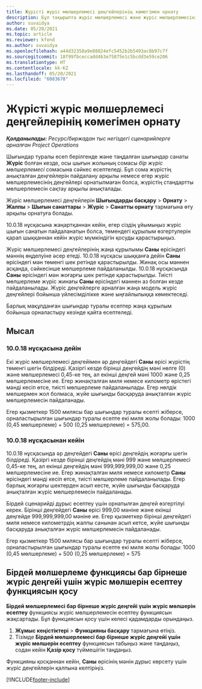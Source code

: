 ```yaml
---
title: Жүрісті жүріс мөлшерлемесі деңгейлерінің көмегімен орнату
description: Бұл тақырыпта жүріс мөлшерлемесі және жүріс мөлшерлемесінің деңгейлері туралы ақпарат берілген.
author: suvaidya
ms.date: 05/20/2021
ms.topic: article
ms.reviewer: kfend
ms.author: suvaidya
ms.openlocfilehash: a44d32358a9e88824efc5452b2b5493ac8b97c7f
ms.sourcegitcommit: 18f99fbceccadd4b3e75875e1c5bcdd3e59ce206
ms.translationtype: HT
ms.contentlocale: kk-KZ
ms.lasthandoff: 05/20/2021
ms.locfileid: "6083678"
---
```

# <a name="set-up-mileage-using-mileage-rate-tiers"></a>Жүрісті жүріс мөлшерлемесі деңгейлерінің көмегімен орнату

_**Қолданылады:** Ресурс/биржадан тыс негіздегі сценарийлерге арналған Project Operations_

Шығындар туралы есеп берілгенде және таңдалған шығындар санаты **Жүріс** болған кезде, осы шығын жолының сомасы *бір жүріс мөлшерлемесі* сомасына сәйкес есептеледі. Бұл сома жүрістің анықталған деңгейлерін пайдалану арқылы немесе егер жүріс мөлшерлемесінің деңгейлері орнатылмаған болса, жүрістің стандартты мөлшерлемесін сақтау арқылы анықталады. 

Жүріс мөлшерлемесі деңгейлерін **Шығындарды басқару** > **Орнату** > **Жалпы** > **Шығын санаттары** > **Жүріс** > **Санатты орнату** тармағына өту арқылы орнатуға болады.

10.0.18 нұсқасына жаңартқаннан кейін, егер сіздің ұйымыңыз жүріс шығын санатын пайдаланатын болса, төмендегі құрылым өзгертулерін қарап шыққаннан кейін жүріс мүмкіндігін қосуды қарастырыңыз. 

Жүріс мөлшерлемесі деңгейлерінің жаңа құрылымы **Саны** өрісіндегі мәннің өңделуіне әсер етеді. 10.0.18 нұсқасы шыққанға дейін **Саны** өрісіндегі мән төменгі шек ретінде қарастырылды. Жинақ осы мәннен асқанда, сәйкесінше мөлшерлеме пайдаланылды.  10.0.18 нұсқасында **Саны** өрісіндегі мән жоғарғы шек ретінде қарастырылды. Тиісті мөлшерлеме жүріс жинағы **Саны** өрісіндегі мәннен аз болған кезде пайдаланылады.  Жүріс деңгейлерге арналған жаңа модель жүріс деңгейлері бойынша үйлесімділікке және ыңғайлылыққа көмектеседі.   

Барлық мақұлданған шығындар туралы есептер жаңа құрылым бойынша орналастыру кезінде қайта есептеледі.

## <a name="example"></a>Мысал
 
### <a name="before-version-10018"></a>10.0.18 нұсқасына дейін
Екі жүріс мөлшерлемесі деңгейімен әр деңгейдегі **Саны** өрісі жүрістің төменгі шегін білдіреді. Қазіргі кезде бірінші деңгейдің мәні нөлге (0) және мөлшерлемесі 0,45-ке тең, ал екінші деңгей мәні 1000 және 0,25 мөлшерлемесіне ие. Егер жинақталған миля немесе километр өрістегі мәнді кесіп өтсе, тиісті мөлшерлеме пайдаланылады. Егер нөлдік мөлшермен жол болмаса, жүйе шығынды басқаруда анықталған жүріс мөлшерлемесін пайдаланады. 
 
Егер қызметкер 1500 милясы бар шығындар туралы есепті жіберсе, орналастырылған шығындар туралы есепте екі миля жолы болады: 1000 (0,45 мөлшерлеме) + 500 (0,25 мөлшерлеме) = 575,00.

### <a name="after-version-10018"></a>10.0.18 нұсқасынан кейін
10.0.18 нұсқасында әр деңгейдегі **Саны** өрісі деңгейдің жоғарғы шегін білдіреді. Қазіргі кезде бірінші деңгейдің мәні 999 және мөлшерлемесі 0,45-ке тең, ал екінші деңгейдің мәні 999,999,999,00 және 0,25 мөлшерлемесіне ие. Егер жинақталған миля немесе километр **Саны** өрісіндегі мәнді кесіп өтсе, тиісті мөлшерлеме пайдаланылады. Егер барлық жоғарғы шектерден асып кесте, жүйе шығынды басқаруда анықталған жүріс мөлшерлемесін пайдаланады. 
 
Бірдей сценарийді дұрыс есептеу үшін орнатылған деңгей өзгертілуі керек. Бірінші деңгейдегі **Саны** өрісі 999,00 мәніне және екінші деңгейде 999,999,999,00 мәніне ие. Егер қызметкер бірінші деңгейдегі миля немесе километрдің жалпы санынан асып кетсе, жүйе шығынды басқаруда анықталған жүріс мөлшерлемесін пайдаланады. 
  
Егер қызметкер 1500 милясы бар шығындар туралы есепті жіберсе, орналастырылған шығындар туралы есепте екі миля жолы болады: 1000 (0,45 мөлшерлеме) + 500 (0,25 мөлшерлеме) = 575

## <a name="enable-the-mileage-amount-calculation-for-multiple-mileage-tiers-with-same-rate-feature"></a>Бірдей мөлшерлеме функциясы бар бірнеше жүріс деңгейі үшін жүріс мөлшерін есептеу функциясын қосу

**Бірдей мөлшерлемесі бар бірнеше жүріс деңгейі үшін жүріс мөлшерін есептеу** функциясы жүріс мөлшерлемесін есептеу функциясын жақсартады. Бұл функциясын қосу үшін келесі қадамдарды орындаңыз.

1. **Жұмыс кеңістіктері** > **Функцияны басқару** тармағына өтіңіз. 
2. Тізімде **Бірдей мөлшерлемесі бар бірнеше жүріс деңгейі үшін жүріс мөлшерін есептеу** функциясын табыңыз және таңдаңыз, содан кейін **Қазір қосу** түймешігін таңдаңыз.

Функцияны қосқаннан кейін, **Саны** өрісінің мәнін дұрыс көрсету үшін жүріс деңгейлерін қалпына келтіріңіз. 


[!INCLUDE[footer-include](../includes/footer-banner.md)]
